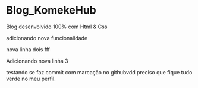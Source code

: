 # Blog_KomekeHub
 Blog desenvolvido 100% com Html & Css

 adicionando nova funcionalidade

 nova linha dois
 fff

 Adicionando nova linha 3

  testando se faz commit com marcação no githubvdd
 preciso que fique tudo verde no meu perfil. 
   
 
